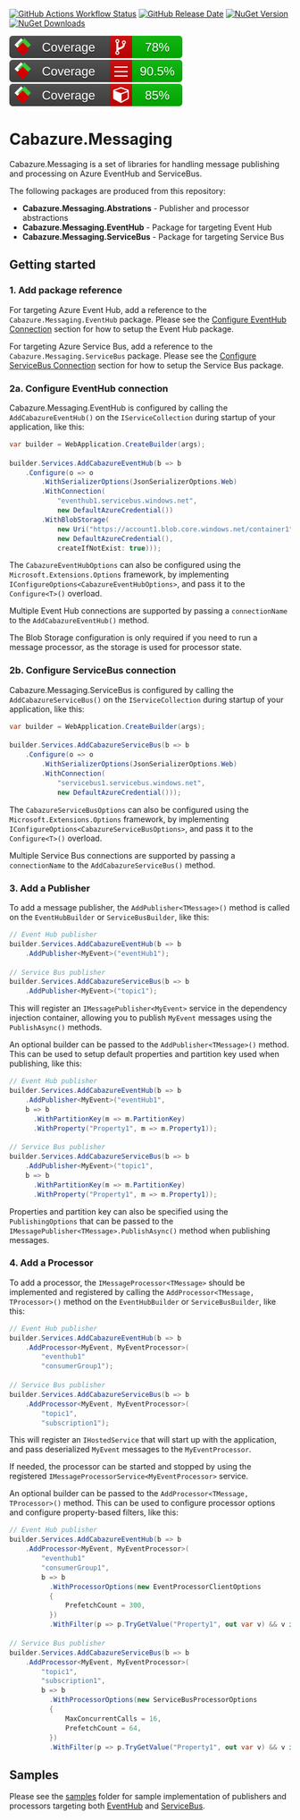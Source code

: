[![GitHub Actions Workflow Status](https://img.shields.io/github/actions/workflow/status/Cabazure/Cabazure.Messaging/.github%2Fworkflows%2Fci.yml)](https://github.com/Cabazure/Cabazure.Messaging/actions/workflows/ci.yml)
[![GitHub Release Date](https://img.shields.io/github/release-date/Cabazure/Cabazure.Messaging)](https://github.com/Cabazure/Cabazure.Messaging/releases)
[![NuGet Version](https://img.shields.io/nuget/v/Cabazure.Messaging.Abstractions?color=blue)](https://www.nuget.org/packages/Cabazure.Messaging.Abstractions)
[![NuGet Downloads](https://img.shields.io/nuget/dt/Cabazure.Messaging.Abstractions?color=blue)](https://www.nuget.org/stats/packages/Cabazure.Messaging.Abstractions?groupby=Version)

[![Branch Coverage](https://raw.githubusercontent.com/Cabazure/Cabazure.Messaging/main/.github/coveragereport/badge_branchcoverage.svg?raw=true)](https://github.com/Cabazure/Cabazure.Messaging/actions/workflows/ci.yml)
[![Line Coverage](https://raw.githubusercontent.com/Cabazure/Cabazure.Messaging/main/.github/coveragereport/badge_linecoverage.svg?raw=true)](https://github.com/Cabazure/Cabazure.Messaging/actions/workflows/ci.yml)
[![Method Coverage](https://raw.githubusercontent.com/Cabazure/Cabazure.Messaging/main/.github/coveragereport/badge_methodcoverage.svg?raw=true)](https://github.com/Cabazure/Cabazure.Messaging/actions/workflows/ci.yml)

# Cabazure.Messaging

Cabazure.Messaging is a set of libraries for handling message publishing and processing on Azure EventHub and ServiceBus.

The following packages are produced from this repository:
* **Cabazure.Messaging.Abstrations** - Publisher and processor abstractions
* **Cabazure.Messaging.EventHub** - Package for targeting Event Hub
* **Cabazure.Messaging.ServiceBus** - Package for targeting Service Bus

## Getting started

### 1. Add package reference

For targeting Azure Event Hub, add a reference to the `Cabazure.Messaging.EventHub` package. Please see the [Configure EventHub Connection](#2a-configure-eventhub-connection) section for how to setup the Event Hub package.

For targeting Azure Service Bus, add a reference to the `Cabazure.Messaging.ServiceBus` package. Please see the [Configure ServiceBus Connection](#2b-configure-servicebus-connection) section for how to setup the Service Bus package.

### 2a. Configure EventHub connection

Cabazure.Messaging.EventHub is configured by calling the `AddCabazureEventHub()` on the `IServiceCollection` during startup of your application, like this:

```csharp
var builder = WebApplication.CreateBuilder(args);

builder.Services.AddCabazureEventHub(b => b
    .Configure(o => o
        .WithSerializerOptions(JsonSerializerOptions.Web)
        .WithConnection(
            "eventhub1.servicebus.windows.net",
            new DefaultAzureCredential())
        .WithBlobStorage(
            new Uri("https://account1.blob.core.windows.net/container1"),
            new DefaultAzureCredential(),
            createIfNotExist: true)));
```

The `CabazureEventHubOptions` can also be configured using the `Microsoft.Extensions.Options` framework, by implementing `IConfigureOptions<CabazureEventHubOptions>`, and pass it to the `Configure<T>()` overload.

Multiple Event Hub connections are supported by passing a `connectionName` to the `AddCabazureEventHub()` method.

The Blob Storage configuration is only required if you need to run a message processor, as the storage is used for processor state.


### 2b. Configure ServiceBus connection

Cabazure.Messaging.ServiceBus is configured by calling the `AddCabazureServiceBus()` on the `IServiceCollection` during startup of your application, like this:

```csharp
var builder = WebApplication.CreateBuilder(args);

builder.Services.AddCabazureServiceBus(b => b
    .Configure(o => o
        .WithSerializerOptions(JsonSerializerOptions.Web)
        .WithConnection(
            "servicebus1.servicebus.windows.net",
            new DefaultAzureCredential()));
```

The `CabazureServiceBusOptions` can also be configured using the `Microsoft.Extensions.Options` framework, by implementing `IConfigureOptions<CabazureServiceBusOptions>`, and pass it to the `Configure<T>()` overload.

Multiple Service Bus connections are supported by passing a `connectionName` to the `AddCabazureServiceBus()` method.

### 3. Add a Publisher

To add a message publisher, the `AddPublisher<TMessage>()` method is called on the `EventHubBuilder` or `ServiceBusBuilder`, like this:

```csharp
// Event Hub publisher
builder.Services.AddCabazureEventHub(b => b
    .AddPublisher<MyEvent>("eventHub1");

// Service Bus publisher
builder.Services.AddCabazureServiceBus(b => b
    .AddPublisher<MyEvent>("topic1");
```

This will register an `IMessagePublisher<MyEvent>` service in the dependency injection container, allowing you to publish `MyEvent` messages using the `PublishAsync()` methods.

An optional builder can be passed to the `AddPublisher<TMessage>()` method. This can be used to setup default properties and partition key used when publishing, like this:

```csharp
// Event Hub publisher
builder.Services.AddCabazureEventHub(b => b
    .AddPublisher<MyEvent>("eventHub1",
    b => b
      .WithPartitionKey(m => m.PartitionKey)
      .WithProperty("Property1", m => m.Property1));

// Service Bus publisher
builder.Services.AddCabazureServiceBus(b => b
    .AddPublisher<MyEvent>("topic1",
    b => b
      .WithPartitionKey(m => m.PartitionKey)
      .WithProperty("Property1", m => m.Property1));
```

Properties and partition key can also be specified using the `PublishingOptions` that can be passed to the `IMessagePublisher<TMessage>.PublishAsync()` method when publishing messages.

### 4. Add a Processor

To add a processor, the `IMessageProcessor<TMessage>` should be implemented and registered by calling the `AddProcessor<TMessage, TProcessor>()` method on the `EventHubBuilder` or `ServiceBusBuilder`, like this:

```csharp
// Event Hub publisher
builder.Services.AddCabazureEventHub(b => b
    .AddProcessor<MyEvent, MyEventProcessor>(
        "eventhub1"
        "consumerGroup1");

// Service Bus publisher
builder.Services.AddCabazureServiceBus(b => b
    .AddProcessor<MyEvent, MyEventProcessor>(
        "topic1",
        "subscription1");
```

This will register an `IHostedService` that will start up with the application, and pass deserialized `MyEvent` messages to the `MyEventProcessor`.

If needed, the processor can be started and stopped by using the registered `IMessageProcessorService<MyEventProcessor>` service.

An optional builder can be passed to the `AddProcessor<TMessage, TProcessor>()` method. This can be used to configure processor options and configure property-based filters, like this:

```csharp
// Event Hub publisher
builder.Services.AddCabazureEventHub(b => b
    .AddProcessor<MyEvent, MyEventProcessor>(
        "eventhub1"
        "consumerGroup1",
        b => b
          .WithProcessorOptions(new EventProcessorClientOptions
          {
              PrefetchCount = 300,
          })
          .WithFilter(p => p.TryGetValue("Property1", out var v) && v is "Value1")));

// Service Bus publisher
builder.Services.AddCabazureServiceBus(b => b
    .AddProcessor<MyEvent, MyEventProcessor>(
        "topic1",
        "subscription1",
        b => b
          .WithProcessorOptions(new ServiceBusProcessorOptions
          {
              MaxConcurrentCalls = 16,
              PrefetchCount = 64,
          })
          .WithFilter(p => p.TryGetValue("Property1", out var v) && v is "Value1")));
```

## Samples

Please see the [samples](samples/) folder for sample implementation of publishers and processors targeting both [EventHub](samples/EventHub/) and [ServiceBus](samples/ServiceBus/).
